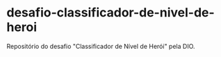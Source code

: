 # desafio-classificador-de-nivel-de-heroi
Repositório do desafio "Classificador de Nível de Herói" pela DIO.
